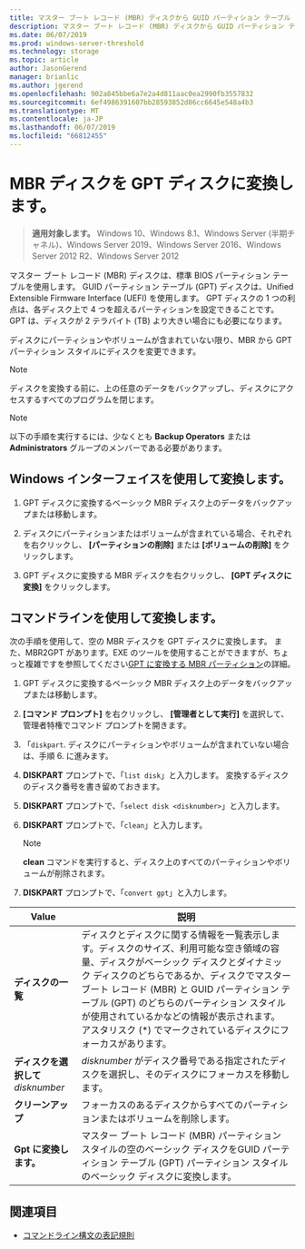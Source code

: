 ```yaml
---
title: マスター ブート レコード (MBR) ディスクから GUID パーティション テーブル (GPT) ディスクへの変換
description: マスター ブート レコード (MBR) ディスクから GUID パーティション テーブル (GPT) ディスクに変換する方法について説明します。
ms.date: 06/07/2019
ms.prod: windows-server-threshold
ms.technology: storage
ms.topic: article
author: JasonGerend
manager: brianlic
ms.author: jgerend
ms.openlocfilehash: 902a845bbe6a7e2a4d811aac0ea2990fb3557832
ms.sourcegitcommit: 6ef4986391607bb28593852d06cc6645e548a4b3
ms.translationtype: MT
ms.contentlocale: ja-JP
ms.lasthandoff: 06/07/2019
ms.locfileid: "66812455"
---
```

# <a name="convert-an-mbr-disk-into-a-gpt-disk"></a>MBR ディスクを GPT ディスクに変換します。

> **適用対象します。** Windows 10、Windows 8.1、Windows Server (半期チャネル)、Windows Server 2019、Windows Server 2016、Windows Server 2012 R2、Windows Server 2012

マスター ブート レコード (MBR) ディスクは、標準 BIOS パーティション テーブルを使用します。 GUID パーティション テーブル (GPT) ディスクは、Unified Extensible Firmware Interface (UEFI) を使用します。 GPT ディスクの 1 つの利点は、各ディスク上で 4 つを超えるパーティションを設定できることです。 GPT は、ディスクが 2 テラバイト (TB) より大きい場合にも必要になります。

ディスクにパーティションやボリュームが含まれていない限り、MBR から GPT パーティション スタイルにディスクを変更できます。

> [!NOTE]
> ディスクを変換する前に、上の任意のデータをバックアップし、ディスクにアクセスするすべてのプログラムを閉じます。

> [!NOTE]
> 以下の手順を実行するには、少なくとも **Backup Operators** または **Administrators** グループのメンバーである必要があります。

## <a name="converting-using-the-windows-interface"></a>Windows インターフェイスを使用して変換します。

1.  GPT ディスクに変換するベーシック MBR ディスク上のデータをバックアップまたは移動します。

2.  ディスクにパーティションまたはボリュームが含まれている場合、それぞれを右クリックし、 **[パーティションの削除]** または **[ボリュームの削除]** をクリックします。

3.  GPT ディスクに変換する MBR ディスクを右クリックし、 **[GPT ディスクに変換]** をクリックします。

## <a name="converting-using-a-command-line"></a>コマンドラインを使用して変換します。

次の手順を使用して、空の MBR ディスクを GPT ディスクに変換します。 また、MBR2GPT があります。EXE のツールを使用することができますが、ちょっと複雑ですを参照してください[GPT に変換する MBR パーティション](https://docs.microsoft.com/windows/deployment/mbr-to-gpt)の詳細。

1.  GPT ディスクに変換するベーシック MBR ディスク上のデータをバックアップまたは移動します。

2.  **[コマンド プロンプト]** を右クリックし、 **[管理者として実行]** を選択して、管理者特権でコマンド プロンプトを開きます。

3. 「`diskpart`. ディスクにパーティションやボリュームが含まれていない場合は、手順 6. に進みます。

4.  **DISKPART** プロンプトで、「`list disk`」と入力します。 変換するディスクのディスク番号を書き留めておきます。

5.  **DISKPART** プロンプトで、「`select disk <disknumber>`」と入力します。

6.  **DISKPART** プロンプトで、「`clean`」と入力します。

    > [!NOTE]
    > **clean** コマンドを実行すると、ディスク上のすべてのパーティションやボリュームが削除されます。

7.  **DISKPART** プロンプトで、「`convert gpt`」と入力します。

| Value  | 説明  |
| ----- | ---- |
| **ディスクの一覧** | ディスクとディスクに関する情報を一覧表示します。ディスクのサイズ、利用可能な空き領域の容量、ディスクがベーシック ディスクとダイナミック ディスクのどちらであるか、ディスクでマスター ブート レコード (MBR) と GUID パーティション テーブル (GPT) のどちらのパーティション スタイルが使用されているかなどの情報が表示されます。 アスタリスク (*) でマークされているディスクにフォーカスがあります。 |
| **ディスクを選択して** *disknumber* | *disknumber* がディスク番号である指定されたディスクを選択し、そのディスクにフォーカスを移動します。 |
| **クリーンアップ** | フォーカスのあるディスクからすべてのパーティションまたはボリュームを削除します。  |
| **Gpt に変換します。**| マスター ブート レコード (MBR) パーティション スタイルの空のベーシック ディスクをGUID パーティション テーブル (GPT) パーティション スタイルのベーシック ディスクに変換します。 |

## <a name="see-also"></a>関連項目

-   [コマンドライン構文の表記規則](https://technet.microsoft.com/library/cc742449(v=ws.11).aspx)